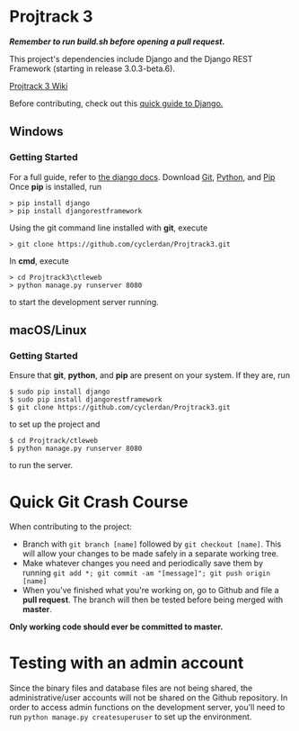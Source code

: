 # Projtrack 3
***Remember to run build.sh before opening a pull request.***

This project's dependencies include Django and the Django REST Framework (starting in release 3.0.3-beta.6).

[Projtrack 3 Wiki](https://github.com/cyclerdan/Projtrack3/wiki/)

Before contributing, check out this [quick guide to Django.](https://docs.djangoproject.com/en/1.10/intro)


## Windows

### Getting Started
For a full guide, refer to [the django docs](https://docs.djangoproject.com/en/1.10/howto/windows).
Download [Git](https://git-scm.com/download/win), [Python](https://www.python.org/downloads/windows/), and [Pip](https://pip.pypa.io/en/latest/installing/)
Once **pip** is installed, run
```
> pip install django
> pip install djangorestframework
```
Using the git command line installed with **git**, execute
```
> git clone https://github.com/cyclerdan/Projtrack3.git
```
In **cmd**, execute
```
> cd Projtrack3\ctleweb
> python manage.py runserver 8080
```
to start the development server running.
## macOS/Linux

### Getting Started
Ensure that **git**, **python**, and **pip** are present on your system. If they are, run
```
$ sudo pip install django
$ sudo pip install djangorestframework
$ git clone https://github.com/cyclerdan/Projtrack3.git
```
to set up the project and
```
$ cd Projtrack/ctleweb
$ python manage.py runserver 8080
```
to run the server.

# Quick Git Crash Course
When contributing to the project:
- Branch with `git branch [name]` followed by `git checkout [name]`. This will allow your changes to be made safely in a separate working tree.
- Make whatever changes you need and periodically save them by running `git add *; git commit -am "[message]"; git push origin [name]`
- When you've finished what you're working on, go to Github and file a **pull request**. The branch will then be tested before being merged with **master**.

**Only working code should ever be committed to master.**

# Testing with an admin account
Since the binary files and database files are not being shared, the administrative/user accounts will not be shared on the Github repository. In order to access admin functions on the development server, you'll need to run `python manage.py createsuperuser` to set up the environment.
